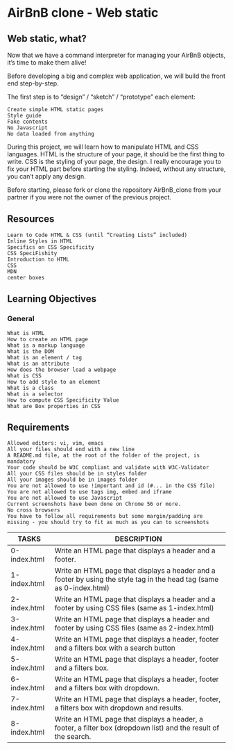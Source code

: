 # AirBnB clone - Web static

## Web static, what?

Now that we have a command interpreter for managing your AirBnB objects, it’s time to make them alive!

Before developing a big and complex web application, we will build the front end step-by-step.

The first step is to “design” / “sketch” / “prototype” each element:

    Create simple HTML static pages
    Style guide
    Fake contents
    No Javascript
    No data loaded from anything

During this project, we will learn how to manipulate HTML and CSS languages. HTML is the structure of your page, it should be the first thing to write. CSS is the styling of your page, the design. I really encourage you to fix your HTML part before starting the styling. Indeed, without any structure, you can’t apply any design.

Before starting, please fork or clone the repository AirBnB_clone from your partner if you were not the owner of the previous project.

## Resources


    Learn to Code HTML & CSS (until “Creating Lists” included)
    Inline Styles in HTML
    Specifics on CSS Specificity
    CSS SpeciFishity
    Introduction to HTML
    CSS
    MDN
    center boxes

## Learning Objectives

### General


    What is HTML
    How to create an HTML page
    What is a markup language
    What is the DOM
    What is an element / tag
    What is an attribute
    How does the browser load a webpage
    What is CSS
    How to add style to an element
    What is a class
    What is a selector
    How to compute CSS Specificity Value
    What are Box properties in CSS

## Requirements


    Allowed editors: vi, vim, emacs
    All your files should end with a new line
    A README.md file, at the root of the folder of the project, is mandatory
    Your code should be W3C compliant and validate with W3C-Validator
    All your CSS files should be in styles folder
    All your images should be in images folder
    You are not allowed to use !important and id (#... in the CSS file)
    You are not allowed to use tags img, embed and iframe
    You are not allowed to use Javascript
    Current screenshots have been done on Chrome 56 or more.
    No cross browsers
    You have to follow all requirements but some margin/padding are missing - you should try to fit as much as you can to screenshots

| TASKS | DESCRIPTION |
| ------ | ---------- |
| 0-index.html | Write an HTML page that displays a header and a footer.|
| 1-index.html | Write an HTML page that displays a header and a footer by using the style tag in the head tag (same as 0-index.html)|
| 2-index.html | Write an HTML page that displays a header and a footer by using CSS files (same as 1-index.html) |
| 3-index.html | Write an HTML page that displays a header and footer by using CSS files (same as 2-index.html)|
| 4-index.html | Write an HTML page that displays a header, footer and a filters box with a search button|
| 5-index.html |Write an HTML page that displays a header, footer and a filters box.|
| 6-index.html | Write an HTML page that displays a header, footer and a filters box with dropdown.|
| 7-index.html | Write an HTML page that displays a header, footer, a filters box with dropdown and results.|
| 8-index.html | Write an HTML page that displays a header, a footer, a filter box (dropdown list) and the result of the search.|